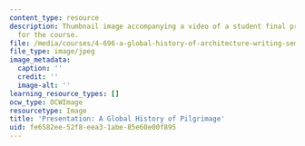 ```yaml
---
content_type: resource
description: Thumbnail image accompanying a video of a student final presentation
  for the course.
file: /media/courses/4-696-a-global-history-of-architecture-writing-seminar-spring-2008/fe6582ee52f8eea31abe85e60e00f895_5.jpg
file_type: image/jpeg
image_metadata:
  caption: ''
  credit: ''
  image-alt: ''
learning_resource_types: []
ocw_type: OCWImage
resourcetype: Image
title: 'Presentation: A Global History of Pilgrimage'
uid: fe6582ee-52f8-eea3-1abe-85e60e00f895
---
```


